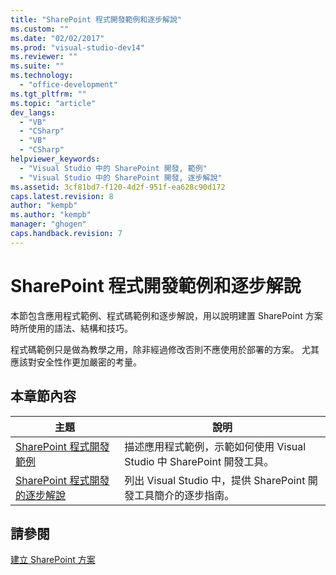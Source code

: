 ```yaml
---
title: "SharePoint 程式開發範例和逐步解說"
ms.custom: ""
ms.date: "02/02/2017"
ms.prod: "visual-studio-dev14"
ms.reviewer: ""
ms.suite: ""
ms.technology: 
  - "office-development"
ms.tgt_pltfrm: ""
ms.topic: "article"
dev_langs: 
  - "VB"
  - "CSharp"
  - "VB"
  - "CSharp"
helpviewer_keywords: 
  - "Visual Studio 中的 SharePoint 開發, 範例"
  - "Visual Studio 中的 SharePoint 開發, 逐步解說"
ms.assetid: 3cf81bd7-f120-4d2f-951f-ea628c90d172
caps.latest.revision: 8
author: "kempb"
ms.author: "kempb"
manager: "ghogen"
caps.handback.revision: 7
---
```

# SharePoint 程式開發範例和逐步解說
  本節包含應用程式範例、程式碼範例和逐步解說，用以說明建置 SharePoint 方案時所使用的語法、結構和技巧。  
  
 程式碼範例只是做為教學之用，除非經過修改否則不應使用於部署的方案。  尤其應該對安全性作更加嚴密的考量。  
  
## 本章節內容  
  
|主題|說明|  
|--------|--------|  
|[SharePoint 程式開發範例](../sharepoint/sharepoint-development-samples.md)|描述應用程式範例，示範如何使用 Visual Studio 中 SharePoint 開發工具。|  
|[SharePoint 程式開發的逐步解說](../sharepoint/sharepoint-development-walkthroughs.md)|列出 Visual Studio 中，提供 SharePoint 開發工具簡介的逐步指南。|  
  
## 請參閱  
 [建立 SharePoint 方案](../sharepoint/create-sharepoint-solutions.md)  
  
  